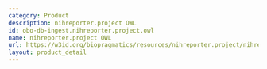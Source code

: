 ```yaml
---
category: Product
description: nihreporter.project OWL
id: obo-db-ingest.nihreporter.project.owl
name: nihreporter.project OWL
url: https://w3id.org/biopragmatics/resources/nihreporter.project/nihreporter.project.owl
layout: product_detail
---
```

